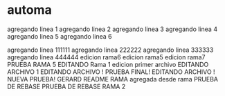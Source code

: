 # automa
agregando linea 1
agregando linea 2
agregando linea 3
agregando linea 4
agregando linea 5
agregando linea 6

agregando linea 111111
agregando linea 222222
agregando linea 333333
agregando linea 444444
edicion rama6
edicion rama5
edicion rama7
PRUEBA RAMA 5 EDITANDO
Rama 1 edicion primer archivo
EDITANDO ARCHIVO 1
EDITANDO ARCHIVO ! PRUEBA FINAL!
EDITANDO ARCHIVO ! NUEVA PRUEBA!
GERARD README
RAMA agregada desde rama
PRUEBA DE REBASE
PRUEBA DE REBASE RAMA 2
